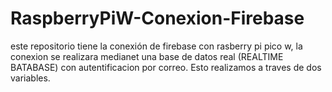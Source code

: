 # RaspberryPiW-Conexion-Firebase
este repositorio tiene la conexión de firebase con rasberry pi pico w, la conexion se realizara medianet una base de datos real (REALTIME BATABASE) con autentificacion por correo.
Esto realizamos a traves de dos variables. 
